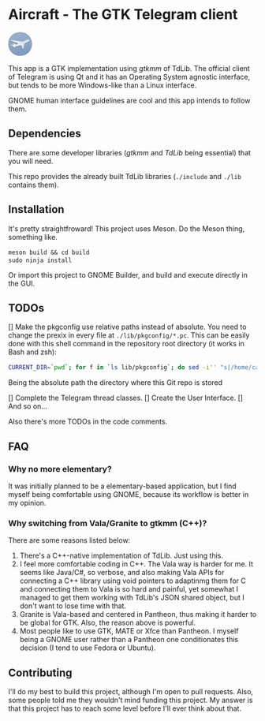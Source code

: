 # Aircraft - The GTK Telegram client

<img src="https://raw.githubusercontent.com/Suzamax/Aircraft/master/assets/icon.png" width="48">

This app is a GTK implementation using *gtkmm* of TdLib. The official client of Telegram is using Qt and it has an Operating System agnostic interface, but tends to be more Windows-like than a Linux interface.

GNOME human interface guidelines are cool and this app intends to follow them.


## Dependencies
There are some developer libraries (*gtkmm* and *TdLib* being essential) that you will need. 

This repo provides the already built TdLib libraries (`./include` and `./lib` contains them).


## Installation

It's pretty straightfroward! This project uses Meson. Do the Meson thing, something like.

```
meson build && cd build
sudo ninja install
```

Or import this project to GNOME Builder, and build and execute directly in the GUI.

## TODOs

[] Make the pkgconfig use relative paths instead of absolute. You need to change the prexix in every file at `./lib/pkgconfig/*.pc`. This can be easily done with this shell command in the repository root directory (it works in Bash and zsh):

```bash
CURRENT_DIR=`pwd`; for f in `ls lib/pkgconfig`; do sed -i'' "s|/home/carlos/Proyectos/Aircraft|$CURRENT_DIR|" lib/pkgconfig/$f; done;
```

Being the absolute path the directory where this Git repo is stored

[] Complete the Telegram thread classes.
[] Create the User Interface.
[] And so on...

Also there's more TODOs in the code comments.


## FAQ

### Why no more elementary?
It was initially planned to be a elementary-based application, but I find myself being comfortable using GNOME, because its workflow is better in my opinion.

### Why switching from Vala/Granite to gtkmm (C++)?

There are some reasons listed below:

1. There's a C++-native implementation of TdLib. Just using this.
2. I feel more comfortable coding in C++. The Vala way is harder for me. It seems like Java/C#, so verbose, and also making Vala APIs for connecting a C++ library using void pointers to adaptinmg them for C and connecting them to Vala is so hard and painful, yet somewhat I managed to get them working with TdLib's JSON shared object, but I don't want to lose time with that.
3. Granite is Vala-based and centered in Pantheon, thus making it harder to be global for GTK. Also, the reason above is powerful.
4. Most people like to use GTK, MATE or Xfce than Pantheon. I myself being a GNOME user rather than a Pantheon one conditionates this decision (I tend to use Fedora or Ubuntu).

### 

## Contributing

I'll do my best to build this project, although I'm open to pull requests. Also, some people told me they wouldn't mind funding this project. My answer is that this project has to reach some level before I'll ever think about that.
